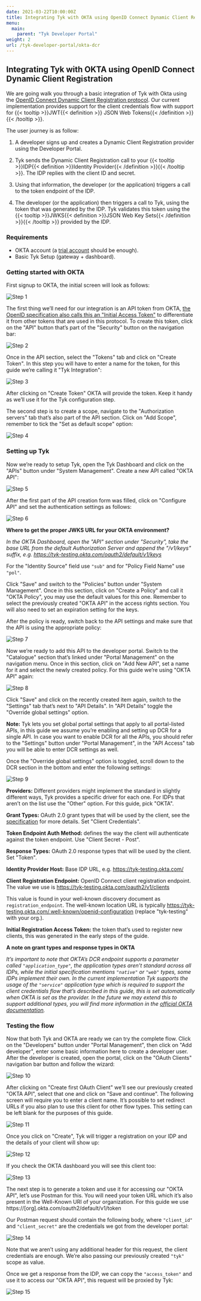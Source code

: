 ```yaml
---
date: 2021-03-22T10:00:00Z
title: Integrating Tyk with OKTA using OpenID Connect Dynamic Client Registration
menu:
  main:
    parent: "Tyk Developer Portal"
weight: 2 
url: /tyk-developer-portal/okta-dcr
---
```


## Integrating Tyk with OKTA using OpenID Connect Dynamic Client Registration

We are going walk you through a basic integration of Tyk with Okta using the [OpenID Connect Dynamic Client Registration protocol](https://tools.ietf.org/html/rfc7591). Our current implementation provides support for the client credentials flow with support for {{< tooltip >}}JWT{{< definition >}} JSON Web Tokens{{< /definition >}}{{< /tooltip >}}. 

The user journey is as follow:

1. A developer signs up and creates a Dynamic Client Registration provider using the Developer Portal.

2. Tyk sends the Dynamic Client Registration call to your {{< tooltip >}}IDP{{< definition >}}Identity Provider{{< /definition >}}{{< /tooltip >}}. The IDP replies with the client ID and secret.

3. Using that information, the developer (or the application) triggers a call to the token endpoint of the IDP.

4. The developer (or the application) then triggers a call to Tyk, using the token that was generated by the IDP. Tyk validates this token using the {{< tooltip >}}JWKS{{< definition >}}JSON Web Key Sets{{< /definition >}}{{< /tooltip >}} provided by the IDP.

### Requirements

- OKTA account (a [trial account](https://www.okta.com/free-trial/) should be enough).
- Basic Tyk Setup (gateway + dashboard).

### Getting started with OKTA

First signup to OKTA, the initial screen will look as follows:

![Step 1](/docs/img/dcr/okta/step_1.png)

The first thing we’ll need for our integration is an API token from OKTA, [the OpenID specification also calls this an "Initial Access Token"](https://openid.net/specs/openid-connect-registration-1_0.html#Terminology) to differentiate it from other tokens that are used in this protocol. To create this token, click on the "API" button that’s part of the "Security" button on the navigation bar:

![Step 2](/docs/img/dcr/okta/step_2.png)

Once in the API section, select the "Tokens" tab and click on "Create Token". In this step you will have to enter a name for the token, for this guide we’re calling it "Tyk Integration":

![Step 3](/docs/img/dcr/okta/step_3.png)

After clicking on "Create Token" OKTA will provide the token. Keep it handy as we’ll use it for the Tyk configuration step.

The second step is to create a scope, navigate to the "Authorization servers" tab that’s also part of the API section. Click on "Add Scope", remember to tick the "Set as default scope" option:

![Step 4](/docs/img/dcr/okta/step_4.png)

### Setting up Tyk

Now we’re ready to setup Tyk, open the Tyk Dashboard and click on the "APIs" button under "System Management". Create a new API called "OKTA API":

![Step 5](/docs/img/dcr/okta/step_5.png)

After the first part of the API creation form was filled, click on "Configure API" and set the authentication settings as follows:

![Step 6](/docs/img/dcr/okta/step_6.png)

**Where to get the proper JWKS URL for your OKTA environment?**

*In the OKTA Dashboard, open the "API" section under "Security", take the base URL from the default Authorization Server and append the "/v1/keys" suffix, e.g. https://tyk-testing.okta.com/oauth2/default/v1/keys*

For the "Identity Source" field use `"sub"` and for "Policy Field Name" use `"pol"`.

Click "Save" and switch to the "Policies" button under "System Management". Once in this section, click on "Create a Policy" and call it "OKTA Policy", you may use the default values for this one. Remember to select the previously created "OKTA API" in the access rights section. You will also need to set an expiration setting for the keys.

After the policy is ready, switch back to the API settings and make sure that the API is using the appropriate policy:

![Step 7](/docs/img/dcr/okta/step_7.png)

Now we’re ready to add this API to the developer portal. Switch to the "Catalogue" section that’s linked under "Portal Management" on the navigation menu. Once in this section, click on "Add New API", set a name for it and select the newly created policy. For this guide we’re using "OKTA API" again:

![Step 8](/docs/img/dcr/okta/step_8.png)

Click "Save" and click on the recently created item again, switch to the "Settings" tab that’s next to "API Details". In "API Details" toggle the "Override global settings" option.

**Note:** Tyk lets you set global portal settings that apply to all portal-listed APIs, in this guide we assume you’re enabling and setting up DCR for a single API. In case you want to enable DCR for all the APIs, you should refer to the "Settings" button under "Portal Management", in the "API Access" tab you will be able to enter DCR settings as well.

Once the "Override global settings" option is toggled, scroll down to the DCR section in the bottom and enter the following settings:

![Step 9](/docs/img/dcr/okta/step_9.png)

**Providers:** Different providers might implement the standard in slightly different ways, Tyk provides a specific driver for each one. For IDPs that aren’t on the list use the "Other" option. For this guide, pick "OKTA".

**Grant Types:** OAuth 2.0 grant types that will be used by the client, see the [specification](https://openid.net/specs/openid-connect-registration-1_0.html#rfc.section.2) for more details. Set "Client Credentials".

**Token Endpoint Auth Method:** defines the way the client will authenticate against the token endpoint. Use "Client Secret - Post".

**Response Types:** OAuth 2.0 response types that will be used by the client. Set "Token".

**Identity Provider Host:** Base IDP URL, e.g. https://tyk-testing.okta.com/

**Client Registration Endpoint:** OpenID Connect client registration endpoint. The value we use is https://tyk-testing.okta.com/oauth2/v1/clients

This value is found in your well-known discovery document as `registration_endpoint`. The well-known location URL is typically https://tyk-testing.okta.com/.well-known/openid-configuration (replace "tyk-testing" with your org.).

**Initial Registration Access Token:** the token that’s used to register new clients, this was generated in the early steps of the guide.

**A note on grant types and response types in OKTA**

*It’s important to note that OKTA’s DCR endpoint supports a parameter called `"application_type"`, the application types aren’t standard across all IDPs, while the initial specification mentions `"native"` or `"web"` types, some IDPs implement their own. In the current implementation Tyk supports the usage of the `"service"` application type which is required to support the client credentials flow that’s described in this guide, this is set automatically when OKTA is set as the provider. In the future we may extend this to support additional types, you will find more information in the [official OKTA documentation](https://developer.okta.com/docs/reference/api/oauth-clients/#client-application-properties).*

### Testing the flow

Now that both Tyk and OKTA are ready we can try the complete flow. Click on the "Developers" button under "Portal Management", then click on "Add developer", enter some basic information here to create a developer user.
After the developer is created, open the portal, click on the "OAuth Clients" navigation bar button and follow the wizard:

![Step 10](/docs/img/dcr/okta/step_10.png)

After clicking on "Create first OAuth Client" we’ll see our previously created "OKTA API", select that one and click on "Save and continue". The following screen will require you to enter a client name. It’s possible to set redirect URLs if you also plan to use this client for other flow types. This setting can be left blank for the purposes of this guide.

![Step 11](/docs/img/dcr/okta/step_11.png)

Once you click on "Create", Tyk will trigger a registration on your IDP and the details of your client will show up:

![Step 12](/docs/img/dcr/okta/step_12.png)

If you check the OKTA dashboard you will see this client too:

![Step 13](/docs/img/dcr/okta/step_13.png)

The next step is to generate a token and use it for accessing our "OKTA API", let’s use Postman for this. You will need your token URL which it’s also present in the Well-Known URI of your organization.
For this guide we use https://[org].okta.com/oauth2/default/v1/token

Our Postman request should contain the following body, where `"client_id"` and `"client_secret"` are the credentials we got from the developer portal:

![Step 14](/docs/img/dcr/okta/step_14.png)

Note that we aren’t using any additional header for this request, the client credentials are enough. We’re also passing our previously created `"tyk"` scope as value.

Once we get a response from the IDP, we can copy the `"access_token"` and use it to access our "OKTA API", this request will be proxied by Tyk:

![Step 15](/docs/img/dcr/okta/step_15.png)
